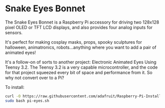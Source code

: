 <!--
---
name: Snake Eyes Bonnet
class: board
type: display
formfactor: pHAT
manufacturer: Adafruit
description: Two 128x128 pixel OLED or TFT LCD for the Raspberry Pi
url: https://learn.adafruit.com/animated-snake-eyes-bonnet-for-raspberry-pi/
buy: https://www.adafruit.com/products/3356
image: adafruit-animated-eyes-bonnet.png
pincount: 40
eeprom: no
power:
  '1':
  '2':
ground:
  '9':
  '25':
  '39':
  '34':
  '30':
  '20':
  '14':
  '6':
pin:
  '3':
    mode: i2c
  '5':
    mode: i2c
  '33':
    name: ADC Alert
  '15':
    name: Button Wink Left
  '16':
    name: Button Wink Both
  '18':
    name: Button Wink Right
  '19':
    mode: spi
  '21':
    mode: spi
  '23':
    mode: spi
  '24':
    mode: spi
  '29':
    name: DC
  '31':
    name: Reset
  '36':
    mode: spi
  '38':
    mode: spi
  '40':
    mode: spi
  '24':
    mode: spi
i2c:
  '0x48':
    name: Analog Input
    device: ads1015
-->
# Snake Eyes Bonnet
The Snake Eyes Bonnet is a Raspberry Pi accessory for driving two 128x128 pixel OLED or TFT LCD displays, and also provides four analog inputs for sensors.

It's perfect for making cosplay masks, props, spooky sculptures for halloween, animatronics, robots...anything where you want to add a pair of animated eyes!

It's a follow-on of sorts to another project: Electronic Animated Eyes Using Teensy 3.2. The Teensy 3.2 is a very capable microcontroller, and the code for that project squeezed every bit of space and performance from it. So why not convert over to a Pi?

To install:

```bash
curl -O https://raw.githubusercontent.com/adafruit/Raspberry-Pi-Installer-Scripts/master/pi-eyes.sh
sudo bash pi-eyes.sh
```
